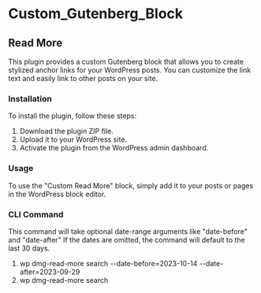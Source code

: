 # Custom_Gutenberg_Block

## Read More

This plugin provides a custom Gutenberg block that allows you to create stylized anchor links for your WordPress posts. You can customize the link text and easily link to other posts on your site.

### Installation

To install the plugin, follow these steps:

1. Download the plugin ZIP file.
2. Upload it to your WordPress site.
3. Activate the plugin from the WordPress admin dashboard.

### Usage

To use the "Custom Read More" block, simply add it to your posts or pages in the WordPress block editor.

### CLI Command

This command will take optional date-range arguments like "date-before" and "date-after" If the dates are omitted, the
command will default to the last 30 days.

1. wp dmg-read-more search --date-before=2023-10-14 --date-after=2023-09-29 
2. wp dmg-read-more search  
